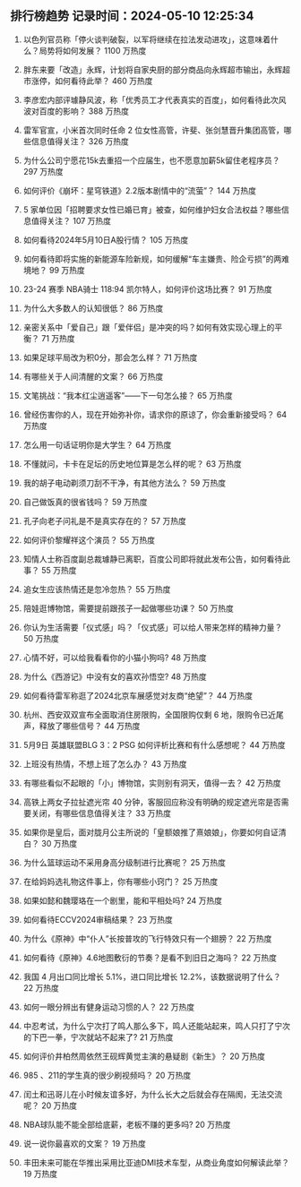 
## 排行榜趋势 记录时间：2024-05-10 12:25:34
  
  1. 以色列官员称「停火谈判破裂，以军将继续在拉法发动进攻」，这意味着什么？局势将如何发展？ 1100 万热度
    
  2. 胖东来要「改造」永辉，计划将自家央厨的部分商品向永辉超市输出，永辉超市涨停，如何看待此举？ 460 万热度
    
  3. 李彦宏内部评璩静风波，称「优秀员工才代表真实的百度」，如何看待此次风波对百度的影响？ 388 万热度
    
  4. 雷军官宣，小米首次同时任命 2 位女性高管，许斐、张剑慧晋升集团高管，哪些信息值得关注？ 326 万热度
    
  5. 为什么公司宁愿花15k去重招一个应届生，也不愿意加薪5k留住老程序员？ 297 万热度
    
  6. 如何评价《崩坏：星穹铁道》2.2版本剧情中的“流萤”？ 144 万热度
    
  7. 5 家单位因「招聘要求女性已婚已育」被查，如何维护妇女合法权益？哪些信息值得关注？ 107 万热度
    
  8. 如何看待2024年5月10日A股行情？ 105 万热度
    
  9. 如何看待即将实施的新能源车险新规，如何缓解“车主嫌贵、险企亏损”的两难境地？ 99 万热度
    
  10. 23-24 赛季 NBA骑士 118:94 凯尔特人，如何评价这场比赛？ 91 万热度
    
  11. 为什么大多数人的认知很低？ 86 万热度
    
  12. 亲密关系中「爱自己」跟「爱伴侣」是冲突的吗？如何有效实现心理上的平衡？ 71 万热度
    
  13. 如果足球平局改为积0分，那会怎么样？ 71 万热度
    
  14. 有哪些关于人间清醒的文案？ 66 万热度
    
  15. 文笔挑战：“我本红尘逍遥客”——下一句怎么接？ 65 万热度
    
  16. 曾经伤害你的人，现在开始弥补你，请求你的原谅了，你会重新接受吗？ 64 万热度
    
  17. 怎么用一句话证明你是大学生？ 64 万热度
    
  18. 不懂就问，卡卡在足坛的历史地位算是怎么样的呢？ 63 万热度
    
  19. 我的胡子电动剃须刀刮不干净，有其他方法么？ 59 万热度
    
  20. 自己做饭真的很省钱吗？ 59 万热度
    
  21. 孔子向老子问礼是不是真实存在的？ 57 万热度
    
  22. 如何评价黎耀祥这个演员？ 55 万热度
    
  23. 知情人士称百度副总裁璩静已离职，百度公司即将就此发布公告，如何看待此事？ 55 万热度
    
  24. 追女生应该热情还是忽冷忽热？ 55 万热度
    
  25. 陪娃逛博物馆，需要提前跟孩子一起做哪些功课？ 50 万热度
    
  26. 你认为生活需要「仪式感」吗？「仪式感」可以给人带来怎样的精神力量？ 50 万热度
    
  27. 心情不好，可以给我看看你的小猫小狗吗? 48 万热度
    
  28. 为什么《西游记》中没有女的喜欢孙悟空? 48 万热度
    
  29. 如何看待雷军称逛了2024北京车展感觉对友商“绝望”？ 44 万热度
    
  30. 杭州、西安双双宣布全面取消住房限购，全国限购仅剩 6 地，限购令已近尾声，释放了哪些信号？ 44 万热度
    
  31. 5月9日 英雄联盟BLG 3：2 PSG 如何评析比赛和有什么感想呢？ 44 万热度
    
  32. 上班没有热情，不想上班了怎么办？ 43 万热度
    
  33. 有哪些看似不起眼的「小」博物馆，实则别有洞天，值得一去？ 42 万热度
    
  34. 高铁上两女子拉扯遮光帘 40 分钟，客服回应称没有明确的规定遮光帘是否需要关闭，有哪些信息值得关注？ 33 万热度
    
  35. 如果你是皇后，面对胧月公主所说的「皇额娘推了熹娘娘」，你要如何自证清白？ 30 万热度
    
  36. 为什么篮球运动不采用身高分级制进行比赛呢？ 25 万热度
    
  37. 在给妈妈选礼物这件事上，你有哪些小窍门？ 25 万热度
    
  38. 如果如懿和魏璎珞在一个剧里，能和平相处吗? 24 万热度
    
  39. 如何看待ECCV2024审稿结果？ 23 万热度
    
  40. 为什么《原神》中“仆人”长按普攻的飞行特效只有一个翅膀？ 22 万热度
    
  41. 如何看待《原神》4.6地图敷衍的节奏？是看不到旧日之海吗？ 22 万热度
    
  42. 我国 4 月出口同比增长 5.1%，进口同比增长 12.2%，该数据说明了什么？ 22 万热度
    
  43. 如何一眼分辨出有健身运动习惯的人？ 22 万热度
    
  44. 中忍考试，为什么宁次打了鸣人那么多下，鸣人还能站起来，鸣人只打了宁次的下巴一拳，宁次就站不起来了? 21 万热度
    
  45. 如何评价井柏然周依然王砚辉黄觉主演的悬疑剧《新生》？ 20 万热度
    
  46. 985 、211的学生真的很少刷视频吗？ 20 万热度
    
  47. 闰土和迅哥儿在小时候友谊多好，为什么长大之后就会存在隔阂，无法交流呢？ 20 万热度
    
  48. NBA球队能不能全部给底薪，老板不赚的更多吗? 20 万热度
    
  49. 说一说你最喜欢的文案？ 19 万热度
    
  50. 丰田未来可能在华推出采用比亚迪DMI技术车型，从商业角度如何解读此举？ 19 万热度
    